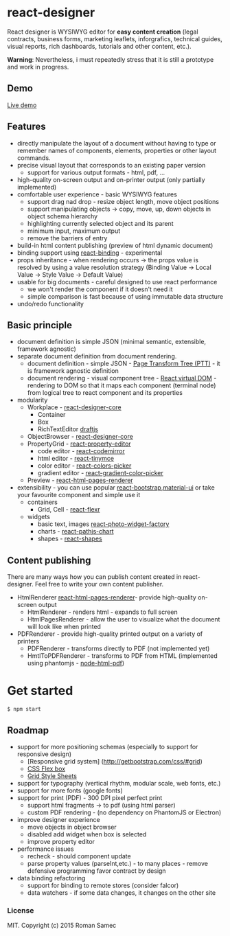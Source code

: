 # react-designer

React designer is WYSIWYG editor for **easy content creation** (legal contracts, business forms, marketing leaflets, inforgrafics, technical guides, visual reports, rich dashboards, tutorials and other content, etc.).

**Warning**: Nevertheless, i must repeatedly stress that it is still a prototype and work in progress.


## Demo

[Live demo](http://rsamec.github.io/react-designer/)


## Features

+   directly manipulate the layout of a document without having to type or remember names of components, elements, properties or other layout commands.
+   precise visual layout that corresponds to an existing paper version
    +   support for various output formats - html, pdf, ...
+   high-quality on-screen output and on-printer output (only partially implemented)
+   comfortable user experience - basic WYSIWYG features
    +   support drag nad drop - resize object length, move object positions
    +   support manipulating objects -> copy, move, up, down objects in object schema hierarchy
    +   highlighting currently selected object and its parent
	+   minimum input, maximum output
	+	remove the barriers of entry
+   build-in html content publishing (preview of html dynamic document)
+   binding support using [react-binding](https://github.com/rsamec/react-binding) - experimental
+   props inheritance - when rendering occurs -> the props value is resolved by using a value resolution strategy (Binding Value -> Local Value -> Style Value -> Default Value)
+   usable for big documents - careful designed to use react performance
    +   we won't render the component if it doesn't need it
    +   simple comparison is fast because of using immutable data structure
+   undo/redo functionality

## Basic principle

+ document definition is simple JSON (minimal semantic, extensible, framework agnostic)
+ separate document definition from document rendering.
    +   document definition - simple JSON - [Page Transform Tree (PTT)](https://github.com/rsamec/ptt) - it is framework agnostic definition
    +   document rendering  - visual component tree - [React virtual DOM](http://facebook.github.io/react) - rendering to DOM so that it maps each component (terminal node) from logical tree to react component and its properties
+ modularity 
  + Workplace - [react-designer-core](https://github.com/rsamec/react-designer-core)
    + Container
    + Box
    + RichTextEditor [draftjs](https://github.com/facebook/draft-js)
  + ObjectBrowser - [react-designer-core](https://github.com/rsamec/react-designer-core)
  + PropertyGrid - [react-property-editor](https://github.com/rsamec/react-property-editor)
    + code editor - [react-codemirror](https://github.com/JedWatson/react-codemirror)
    + html editor - [react-tinymce](https://github.com/instructure-react/react-tinymce)
    + color editor - [react-colors-picker](https://github.com/react-component/react-colors-picker)
    + gradient editor - [react-gradient-color-picker](https://github.com/javidhsueh/react-gradient-color-picker)
  + Preview - [react-html-pages-renderer](https://github.com/rsamec/react-html-pages-renderer)
+ extensibility - you can use popular [react-bootstrap](https://github.com/react-bootstrap/react-bootstrap),[material-ui](https://github.com/callemall/material-ui) or take your favourite component and simple use it
  + containers
    + Grid, Cell - [react-flexr](https://github.com/kodyl/react-flexr)
  + widgets
    + basic text, images [react-photo-widget-factory](https://github.com/rsamec/react-photo-widget-factory)
    + charts - [react-pathjs-chart](https://github.com/rsamec/react-pathjs-chart)
    + shapes - [react-shapes](https://github.com/rsamec/react-shapes)
    
    
## Content publishing 
 
There are many ways how you can publish content created in react-designer. Feel free to write your own content publisher.

+   HtmlRenderer [react-html-pages-renderer](https://github.com/rsamec/react-html-pages-renderer)- provide high-quality on-screen output
    +   HtmlRenderer - renders html - expands to full screen
    +   HtmlPagesRenderer - allow the user to visualize what the document will look like when printed
+   PDFRenderer - provide high-quality printed output on a variety of printers
    +   PDFRenderer - transforms directly to PDF (not implemented yet)
    +   HmtlToPDFRenderer - transforms to PDF from HTML (implemented using phantomjs - [node-html-pdf](https://github.com/marcbachmann/node-html-pdf))

# Get started

```
$ npm start
```

## Roadmap

+   support for more positioning schemas (especially to support for responsive design)
	+	[Responsive grid system] (http://getbootstrap.com/css/#grid)
	+	[CSS Flex box](https://developer.mozilla.org/en-US/docs/Web/CSS/CSS_Flexible_Box_Layout/Using_CSS_flexible_boxes)
	+	[Grid Style Sheets](http://gridstylesheets.org/)
+   support for typography (vertical rhythm, modular scale, web fonts, etc.)
+   support for more fonts (google fonts)
+   support for print (PDF) - 300 DPI pixel perfect print
	+	support html fragments -> to pdf (using html parser)
	+	custom PDF rendering - (no dependency on PhantomJS or Electron)
+   improve designer experience
    +   move objects in object browser
    +   disabled add widget when box is selected
    +   improve property editor
+   performance issues
    +   recheck - should component update
    +   parse property values (parseInt,etc.) - to many places - remove defensive programming favor contract by design
+   data binding refactoring    
    +   support for binding to remote stores (consider falcor)
    +   data watchers - if some data changes, it changes on the other site

### License

MIT. Copyright (c) 2015 Roman Samec


